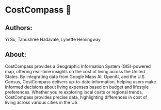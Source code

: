 # CostCompass 🧭

## **Authors**: 
Yi Su, Tanushree Hadavale, Lynette Hemingway
## **About**: 
CostCompass provides a Geographic Information System (GIS)-powered map, offering real-time insights on the cost of living across the United States. By integrating data from Google Maps AI, OpenAI, and the U.S. Census, CostCompass delivers up-to-date information, helping users make informed decisions about living expenses based on budget and lifestyle preferences. Whether you're exploring local costs or regional trends, CostCompass provides precise data, highlighting differences in cost of living across various cities in the US.

